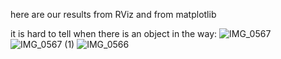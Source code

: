 here are our results from RViz and from matplotlib

it is hard to tell when there is an object in the way:
![IMG_0567](https://github.com/liapia99/TargetArm-Capstone/assets/98356859/63d9a6ad-0810-42b2-9a3c-dc3b8544c0ed)
![IMG_0567 (1)](https://github.com/liapia99/TargetArm-Capstone/assets/98356859/21f363eb-9106-4307-ab35-2929efa7282e)
![IMG_0566](https://github.com/liapia99/TargetArm-Capstone/assets/98356859/a1d18061-e565-4dc3-8f44-b866e3181bcf)


